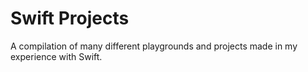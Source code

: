 # Swift Projects
A compilation of many different playgrounds and projects made in my experience with Swift.

